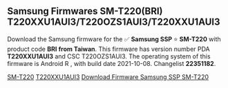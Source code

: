 <h2>Samsung Firmwares SM-T220(BRI) T220XXU1AUI3/T220OZS1AUI3/T220XXU1AUI3</h2>
Download the Samsung firmware for the ✅ <strong>Samsung SSP </strong> ⭐ <strong>SM-T220</strong> with product code <strong>BRI</strong> <strong> from Taiwan</strong>. This firmware has version number PDA <strong>T220XXU1AUI3</strong> and CSC T220OZS1AUI3. The operating system of this firmware is Android R , with build date 2021-10-08. Changelist <strong>22351182</strong>.


[SM-T220](https://samfirm.shop/samsung/model/SM-T220)
[T220XXU1AUI3](https://samfirm.shop/samsung/pda/T220XXU1AUI3)
[Download Firmware Samsung SSP SM-T220](https://samfirm.shop/samsung/firmware/463508)

